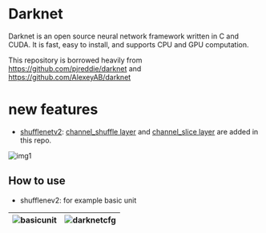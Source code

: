 # Darknet 

Darknet is an open source neural network framework written in C and CUDA. It is fast, easy to install, and supports CPU and GPU computation.

This repository is borrowed heavily from https://github.com/pjreddie/darknet and https://github.com/AlexeyAB/darknet

# new features
 - [shufflenetv2](https://arxiv.org/abs/1807.11164):
[channel_shuffle layer](https://github.com/gmayday1997/darknet.CG/blob/master/src/channel_shuffle.c) and 
[channel_slice layer](https://github.com/gmayday1997/darknet.CG/blob/master/src/channel_slice.c) are added in this repo.

![img1](https://user-images.githubusercontent.com/16068384/39479361-9f1345c0-4d97-11e8-8201-4a45ac4a6c7e.png)

<!-- - [yolov3 slimming](https://arxiv.org/abs/1708.06519):)
[prune.cpp](https://github.com/gmayday1997/darknet.CG/blob/master/src/prune.cpp) is added. -->

<!-- ![img2](https://user-images.githubusercontent.com/8370623/29604272-d56a73f4-879b-11e7-80ea-0702de6bd584.jpg) -->

## How to use

- shufflenev2: 
  for example basic unit
  
| ![basicunit](https://img3.doubanio.com/view/status/raw/public/e99ac6d308ca60e.jpg) | ![darknetcfg](https://img3.doubanio.com/view/status/raw/public/2928419c25e8e21.jpg) |
|---|---|

<!--
- yolov3 slimming 
```
  ./darknet prune ./cfg/yolov3.cfg ./cfg/yolov3.weights -rate 0.3
```
![img3](https://img1.doubanio.com/view/status/raw/public/0d1e2ae81cea1fc.jpg)
the pruned cfg/weights are saved as ./cfg/yolov3_prune.cfg / .cfg/yolov3_prune.weights
-->
